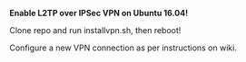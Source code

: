 <strong>Enable L2TP over IPSec VPN on Ubuntu 16.04!</strong>


Clone repo and run installvpn.sh, then reboot!

Configure a new VPN connection as per instructions on wiki.
